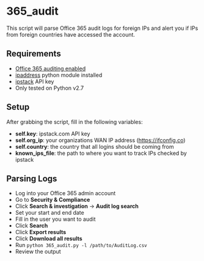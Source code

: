 # 365_audit
This script will parse Office 365 audit logs for foreign IPs and alert you if IPs from foreign countries have accessed the account.

## Requirements
* [Office 365 auditing enabled](https://blogs.technet.microsoft.com/exovoice/2017/03/14/how-to-see-the-ip-addresses-from-where-your-office-365-users-are-accessing-owa/)
* [ipaddress](https://docs.python.org/3/library/ipaddress.html) python module installed
* [ipstack](https://ipstack.com) API key
* Only tested on Python v2.7

## Setup
After grabbing the script, fill in the following variables:

* **self.key**: ipstack.com API key
* **self.org\_ip**: your organizations WAN IP address (https://ifconfig.co)
* **self.country**: the country that all logins should be coming from
* **known\_ips\_file**: the path to where you want to track IPs checked by ipstack

## Parsing Logs
* Log into your Office 365 admin account
* Go to **Security & Compliance**
* Click **Search & investigation** -> **Audit log search**
* Set your start and end date
* Fill in the user you want to audit
* Click **Search**
* Click **Export results**
* Click **Download all results**
* Run `python 365_audit.py -l /path/to/AuditLog.csv`
* Review the output